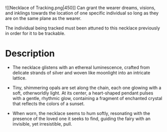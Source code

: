 
![[Necklace of Tracking.png|450]]
Can grant the wearer dreams, visions, and inklings towards the location of one specific individual so long as they are on the same plane as the wearer.

The individual being tracked must been attuned to this necklace previously in order for it to be trackable.

# Description
- The necklace glistens with an ethereal luminescence, crafted from delicate strands of silver and woven like moonlight into an intricate lattice. 

- Tiny, shimmering opals are set along the chain, each one glowing with a soft, otherworldly light. At its center, a heart-shaped pendant pulses with a gentle, rhythmic glow, containing a fragment of enchanted crystal that reflects the colors of a sunset.

- When worn, the necklace seems to hum softly, resonating with the presence of the loved one it seeks to find, guiding the fairy with an invisible, yet irresistible, pull.